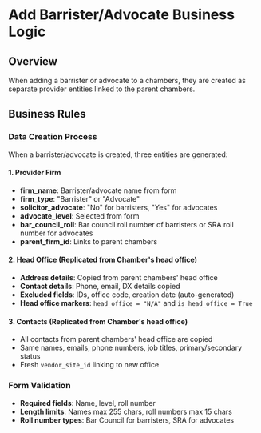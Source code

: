 # Add Barrister/Advocate Business Logic

## Overview
When adding a barrister or advocate to a chambers, they are created as separate provider entities linked to the parent chambers.

## Business Rules

### Data Creation Process
When a barrister/advocate is created, three entities are generated:

#### 1. Provider Firm
- **firm_name**: Barrister/advocate name from form
- **firm_type**: "Barrister" or "Advocate" 
- **solicitor_advocate**: "No" for barristers, "Yes" for advocates
- **advocate_level**: Selected from form
- **bar_council_roll**: Bar council roll number of barristers or SRA roll number for advocates
- **parent_firm_id**: Links to parent chambers

#### 2. Head Office (Replicated from Chamber's head office)
- **Address details**: Copied from parent chambers' head office
- **Contact details**: Phone, email, DX details copied
- **Excluded fields**: IDs, office code, creation date (auto-generated)
- **Head office markers**: `head_office = "N/A"` and `is_head_office = True`

#### 3. Contacts (Replicated from Chamber's head office)
- All contacts from parent chambers' head office are copied
- Same names, emails, phone numbers, job titles, primary/secondary status
- Fresh `vendor_site_id` linking to new office

### Form Validation
- **Required fields**: Name, level, roll number
- **Length limits**: Names max 255 chars, roll numbers max 15 chars
- **Roll number types**: Bar Council for barristers, SRA for advocates
